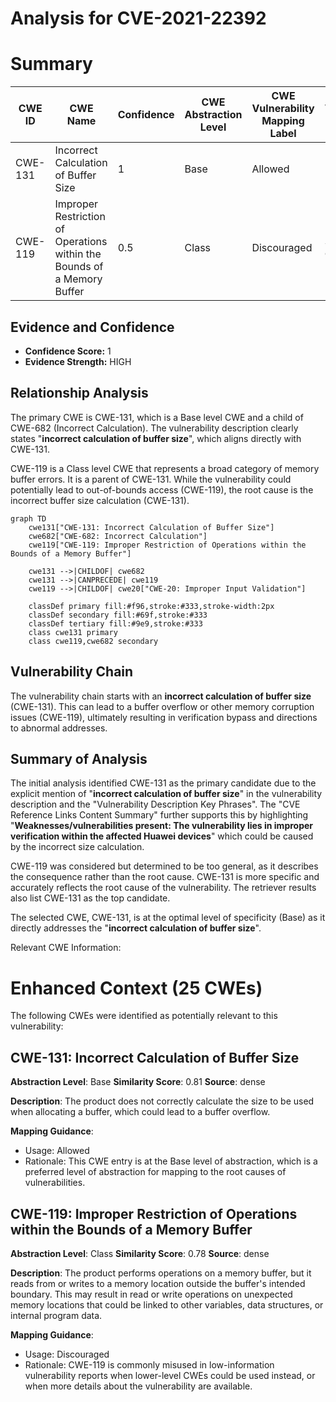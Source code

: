 # Analysis for CVE-2021-22392

# Summary
| CWE ID | CWE Name | Confidence | CWE Abstraction Level | CWE Vulnerability Mapping Label | CWE-Vulnerability Mapping Notes |
|---|---|---|---|---|---|
| CWE-131 | Incorrect Calculation of Buffer Size | 1 | Base | Allowed | Primary CWE |
| CWE-119 | Improper Restriction of Operations within the Bounds of a Memory Buffer | 0.5 | Class | Discouraged | Secondary Candidate |

## Evidence and Confidence

*   **Confidence Score:** 1
*   **Evidence Strength:** HIGH

## Relationship Analysis
The primary CWE is CWE-131, which is a Base level CWE and a child of CWE-682 (Incorrect Calculation). The vulnerability description clearly states "**incorrect calculation of buffer size**", which aligns directly with CWE-131.

CWE-119 is a Class level CWE that represents a broad category of memory buffer errors. It is a parent of CWE-131. While the vulnerability could potentially lead to out-of-bounds access (CWE-119), the root cause is the incorrect buffer size calculation (CWE-131).

```mermaid
graph TD
    cwe131["CWE-131: Incorrect Calculation of Buffer Size"]
    cwe682["CWE-682: Incorrect Calculation"]
    cwe119["CWE-119: Improper Restriction of Operations within the Bounds of a Memory Buffer"]
    
    cwe131 -->|CHILDOF| cwe682
    cwe131 -->|CANPRECEDE| cwe119
    cwe119 -->|CHILDOF| cwe20["CWE-20: Improper Input Validation"]

    classDef primary fill:#f96,stroke:#333,stroke-width:2px
    classDef secondary fill:#69f,stroke:#333
    classDef tertiary fill:#9e9,stroke:#333
    class cwe131 primary
    class cwe119,cwe682 secondary
```

## Vulnerability Chain
The vulnerability chain starts with an **incorrect calculation of buffer size** (CWE-131). This can lead to a buffer overflow or other memory corruption issues (CWE-119), ultimately resulting in verification bypass and directions to abnormal addresses.

## Summary of Analysis
The initial analysis identified CWE-131 as the primary candidate due to the explicit mention of "**incorrect calculation of buffer size**" in the vulnerability description and the "Vulnerability Description Key Phrases". The "CVE Reference Links Content Summary" further supports this by highlighting "**Weaknesses/vulnerabilities present: The vulnerability lies in improper verification within the affected Huawei devices**" which could be caused by the incorrect size calculation.

CWE-119 was considered but determined to be too general, as it describes the consequence rather than the root cause. CWE-131 is more specific and accurately reflects the root cause of the vulnerability. The retriever results also list CWE-131 as the top candidate.

The selected CWE, CWE-131, is at the optimal level of specificity (Base) as it directly addresses the "**incorrect calculation of buffer size**".

Relevant CWE Information:

# Enhanced Context (25 CWEs)
The following CWEs were identified as potentially relevant to this vulnerability:

## CWE-131: Incorrect Calculation of Buffer Size
**Abstraction Level**: Base
**Similarity Score**: 0.81
**Source**: dense

**Description**:
The product does not correctly calculate the size to be used when allocating a buffer, which could lead to a buffer overflow.

**Mapping Guidance**:
- Usage: Allowed
- Rationale: This CWE entry is at the Base level of abstraction, which is a preferred level of abstraction for mapping to the root causes of vulnerabilities.

## CWE-119: Improper Restriction of Operations within the Bounds of a Memory Buffer
**Abstraction Level**: Class
**Similarity Score**: 0.78
**Source**: dense

**Description**:
The product performs operations on a memory buffer, but it reads from or writes to a memory location outside the buffer's intended boundary. This may result in read or write operations on unexpected memory locations that could be linked to other variables, data structures, or internal program data.

**Mapping Guidance**:
- Usage: Discouraged
- Rationale: CWE-119 is commonly misused in low-information vulnerability reports when lower-level CWEs could be used instead, or when more details about the vulnerability are available.